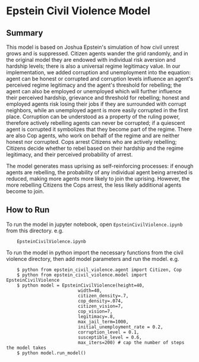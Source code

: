 # Epstein Civil Violence Model

## Summary

This model is based on Joshua Epstein's simulation of how civil unrest grows and is suppressed. Citizen agents wander the grid randomly, and in the original model they are endowed with individual risk aversion and hardship levels; there is also a universal regime legitimacy value. In our implementation, we added corruption and unemployment into the equation: agent can be honest or corrupted and corruption levels influence an agent's perceived regime legitimacy and the agent's threshold for rebelling; the agent can also be employed or unemployed which will further influence their perceived hardship, grievance and threshold for rebelling; honest and employed agents risk losing their jobs if they are surrounded with corrupt neighbors, while an unemployed agent is more easily corrupted in the first place. Corruption can be understood as a property of the ruling power, therefore actively rebelling agents can never be corrupted; if a quiescent agent is corrupted it symbolizes that they become part of the regime. There are also Cop agents, who work on behalf of the regime and are neither honest nor corrupted. Cops arrest Citizens who are actively rebelling; Citizens decide whether to rebel based on their hardship and the regime legitimacy, and their perceived probability of arrest. 

The model generates mass uprising as self-reinforcing processes: if enough agents are rebelling, the probability of any individual agent being arrested is reduced, making more agents more likely to join the uprising. However, the more rebelling Citizens the Cops arrest, the less likely additional agents become to join.

## How to Run

To run the model in jupyter notebook, open ``EpsteinCivilViolence.ipynb`` from this directory. e.g.

```
    EpsteinCivilViolence.ipynb
``` 
To run the model in python import the necessary functions from the civil violence directory, then add model parameters and run the model. e.g.

```
    $ python from epstein_civil_violence.agent import Citizen, Cop
    $ python from epstein_civil_violence.model import EpsteinCivilViolence
    $ python model = EpsteinCivilViolence(height=40, 
                           width=40, 
                           citizen_density=.7, 
                           cop_density=.074, 
                           citizen_vision=7, 
                           cop_vision=7, 
                           legitimacy=.8, 
                           max_jail_term=1000, 
                           initial_unemployment_rate = 0.2,
                           corruption_level = 0.1,
                           susceptible_level = 0.6,
                           max_iters=200) # cap the number of steps the model takes
    $ python model.run_model()
    
``` 
